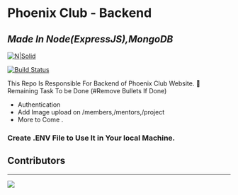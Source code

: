 # Phoenix Club - Backend

## _Made In Node(ExpressJS),MongoDB_

[![N|Solid](https://img.shields.io/badge/Maintained%20By-Ashish-brightgreen)](https://img.shields.io/badge/Maintained%20By-Ashish-brightgreen)

[![Build Status](https://david-dm.org/ashish-devv/backend-phoenix.svg)](https://david-dm.org/ashish-devv/backend-phoenix.svg)

This Repo Is Responsible For Backend of Phoenix Club Website.
📑 Remaining Task To be Done (#Remove Bullets If Done)

- Authentication
- Add Image upload on /members,/mentors,/project
- More to Come .

### Create .ENV File to Use It in Your local Machine.

## Contributors

<hr/>

<a href="https://github.com/ashish-devv/backend-phoenix/graphs/contributors">
  <img src="https://contrib.rocks/image?repo=ashish-devv/backend-phoenix" />
</a>
